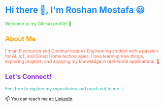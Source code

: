 <h1 style="color:#1E90FF;">Hi there 👋, I'm Roshan Mostafa 😃</h1>

<p style="color:#32CD32;">Welcome to my GitHub profile! 🌟</p>

<h2 style="color:#FFA500;">About Me</h2>
<p style="color:#FF6347;">
I'm an Electronics and Communications Engineering student with a passion for AI, IoT, and Smart Home technologies.  
I love learning new things, exploring projects, and applying my knowledge in real-world applications. 🚀
</p>

<h2 style="color:#8A2BE2;">Let's Connect!</h2>
<p style="color:#20B2AA;">
Feel free to explore my repositories and reach out to me. 💡
</p>

<!-- روابط تواصل -->
<p align="center">

📫 You can reach me at: [LinkedIn](https://www.linkedin.com/in/roshan-mostafa-/)
